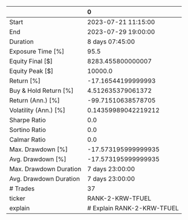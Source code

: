 |                        | 0                          |
|:-----------------------|:---------------------------|
| Start                  | 2023-07-21 11:15:00        |
| End                    | 2023-07-29 19:00:00        |
| Duration               | 8 days 07:45:00            |
| Exposure Time [%]      | 95.5                       |
| Equity Final [$]       | 8283.455800000007          |
| Equity Peak [$]        | 10000.0                    |
| Return [%]             | -17.16544199999993         |
| Buy & Hold Return [%]  | 4.512635379061372          |
| Return (Ann.) [%]      | -99.71510638578705         |
| Volatility (Ann.) [%]  | 0.14359989042219212        |
| Sharpe Ratio           | 0.0                        |
| Sortino Ratio          | 0.0                        |
| Calmar Ratio           | 0.0                        |
| Max. Drawdown [%]      | -17.573195999999935        |
| Avg. Drawdown [%]      | -17.573195999999935        |
| Max. Drawdown Duration | 7 days 23:00:00            |
| Avg. Drawdown Duration | 7 days 23:00:00            |
| # Trades               | 37                         |
| ticker                 | RANK-2-KRW-TFUEL           |
| explain                | # Explain RANK-2-KRW-TFUEL |
